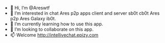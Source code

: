- 👋 Hi, I’m @Areswtf
- 👀 I’m interested in chat Ares p2p apps client and server sb0t cb0t Ares p2p Ares Galaxy ib0t.
- 🌱 I’m currently learning how to use this app.
- 💞️ I’m looking to collaborate on this app.
- 📫 Welcome http://intellivechat.epizy.com

<!---
Well here my first contribution and project.The HashLink Decoder Decrypt-Hashlink To get data from a p2p Ares chat room.
Areswtf/Areswtf is a ✨ special ✨ repository.
--->
